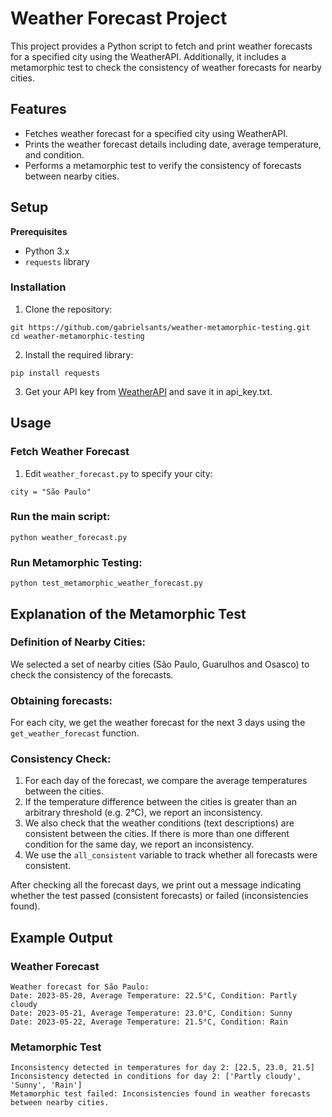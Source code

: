 # Weather Forecast Project

This project provides a Python script to fetch and print weather forecasts for a specified city using the WeatherAPI. Additionally, it includes a metamorphic test to check the consistency of weather forecasts for nearby cities.

## Features

- Fetches weather forecast for a specified city using WeatherAPI.
- Prints the weather forecast details including date, average temperature, and condition.
- Performs a metamorphic test to verify the consistency of forecasts between nearby cities.

## Setup

**Prerequisites**
- Python 3.x
- `requests` library

### Installation
1. Clone the repository:
````
git https://github.com/gabrielsants/weather-metamorphic-testing.git
cd weather-metamorphic-testing
````

2. Install the required library:

`````
pip install requests
`````

3. Get your API key from [WeatherAPI](https://www.weatherapi.com/) and save it in api_key.txt.

## Usage
### Fetch Weather Forecast
1. Edit `weather_forecast.py` to specify your city:

`````
city = "São Paulo"
`````

### Run the main script:
`````
python weather_forecast.py
`````

### Run Metamorphic Testing:
`````
python test_metamorphic_weather_forecast.py
`````

## Explanation of the Metamorphic Test

### Definition of Nearby Cities:
We selected a set of nearby cities (São Paulo, Guarulhos and Osasco) to check the consistency of the forecasts.

### Obtaining forecasts:
For each city, we get the weather forecast for the next 3 days using the `get_weather_forecast` function.

### Consistency Check:
1. For each day of the forecast, we compare the average temperatures between the cities.
2. If the temperature difference between the cities is greater than an arbitrary threshold (e.g. 2°C), we report an inconsistency.
3. We also check that the weather conditions (text descriptions) are consistent between the cities. If there is more than one different condition for the same day, we report an inconsistency.
4. We use the `all_consistent` variable to track whether all forecasts were consistent.


After checking all the forecast days, we print out a message indicating whether the test passed (consistent forecasts) or failed (inconsistencies found).

## Example Output
### Weather Forecast
````
Weather forecast for São Paulo:
Date: 2023-05-20, Average Temperature: 22.5°C, Condition: Partly cloudy
Date: 2023-05-21, Average Temperature: 23.0°C, Condition: Sunny
Date: 2023-05-22, Average Temperature: 21.5°C, Condition: Rain
````

### Metamorphic Test
`````
Inconsistency detected in temperatures for day 2: [22.5, 23.0, 21.5]
Inconsistency detected in conditions for day 2: ['Partly cloudy', 'Sunny', 'Rain']
Metamorphic test failed: Inconsistencies found in weather forecasts between nearby cities.
`````
